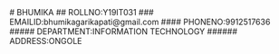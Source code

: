 <title> project1 </title>
# BHUMIKA
## ROLLNO:Y19IT031
### EMAILID:bhumikagarikapati@gmail.com
#### PHONENO:9912517636
##### DEPARTMENT:INFORMATION TECHNOLOGY
###### ADDRESS:ONGOLE
